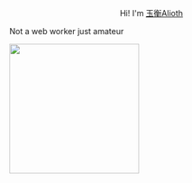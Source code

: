 <p align="center"> Hi! I'm <a href="https://github.com/akex4963">玉衡Alioth</a></h3>
<p>Not a web worker just amateur </p>
 <img height="230" src="https://github-readme-streak-stats.herokuapp.com/?user=akex4396&theme=radical"/>



